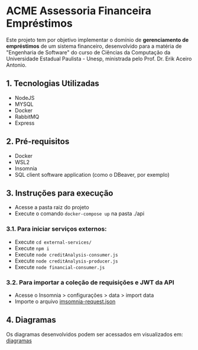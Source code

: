 # ACME Assessoria Financeira Empréstimos

Este projeto tem por objetivo implementar o domínio de **gerenciamento de empréstimos** de um sistema financeiro, desenvolvido para a matéria de "Engenharia de Software" do curso de Ciências da Computação da Universidade Estadual Paulista - Unesp, ministrada pelo Prof. Dr. Erik Aceiro Antonio.

## 1. Tecnologias Utilizadas
  - NodeJS
  - MYSQL
  - Docker
  - RabbitMQ
  - Express

## 2. Pré-requisitos
  - Docker
  - WSL2
  - Insomnia
  - SQL client software application (como o DBeaver, por exemplo)


## 3. Instruções para execução
 - Acesse a pasta raiz do projeto
 - Execute o comando ```docker-compose up``` na pasta ./api
 
 ### 3.1. Para iniciar serviços externos:
 - Execute ```cd external-services/```
 - Execute ```npm i```
 - Execute ```node creditAnalysis-consumer.js```
 - Execute ```node creditAnalysis-producer.js```
 - Execute ```node financial-consumer.js```

### 3.2. Para importar a coleção de requisições e JWT da API
  - Acesse o Insomnia > configurações > data > import data
  - Importe o arquivo [imsomnia-request.json](./imsomnia-requests.json)
 

## 4. Diagramas
Os diagramas desenvolvidos podem ser acessados em visualizados em:
[diagramas](./diagramas)
